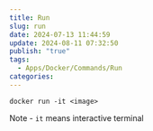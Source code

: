 ```yaml
---
title: Run
slug: run
date: 2024-07-13 11:44:59
update: 2024-08-11 07:32:50
publish: "true"
tags:
  - Apps/Docker/Commands/Run
categories: 
---
```


`docker run -it <image>`

Note - `it` means interactive terminal
